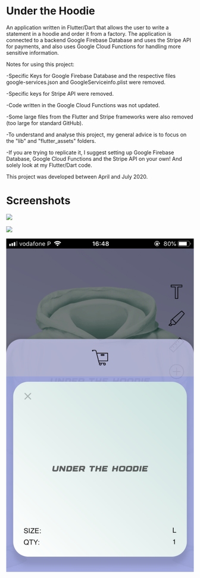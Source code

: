 # Under the Hoodie

An application written in Flutter/Dart that allows the user to write a statement in a hoodie and order it from a factory. The application is connected to a backend Google Firebase Database and uses the Stripe API for payments, and also uses Google Cloud Functions for handling more sensitive information.



Notes for using this project:

-Specific Keys for Google Firebase Database and the respective files google-services.json and GoogleServiceinfo.plist were removed.

-Specific keys for Stripe API were removed.

-Code written in the Google Cloud Functions was not updated.

-Some large files from the Flutter and Stripe frameworks were also removed (too large for standard GitHub).

-To understand and analyse this project, my general advice is to focus on the "lib" and "flutter_assets" folders.

-If you are trying to replicate it, I suggest setting up Google Firebase Database, Google Cloud Functions and the Stripe API on your own! And solely look at my  Flutter/Dart code.



This project was developed between April and July 2020.


# Screenshots

![](images/image1.png)

![](images/image2.png)

![](images/image3.png)
